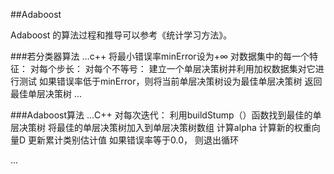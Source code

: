 ##Adaboost

Adaboost 的算法过程和推导可以参考《统计学习方法》。


###若分类器算法
...c++
将最小错误率minError设为+∞
对数据集中的每一个特征：
    对每个步长：
        对每个不等号：
            建立一个单层决策树并利用加权数据集对它进行测试
            如果错误率低于minError，则将当前单层决策树设为最佳单层决策树
返回最佳单层决策树
...            


###Adaboost算法
...C++
对每次迭代：
    利用buildStump（）函数找到最佳的单层决策树
    将最佳的单层决策树加入到单层决策树数组
    计算alpha
    计算新的权重向量D
    更新累计类别估计值
    如果错误率等于0.0， 则退出循环
    
...